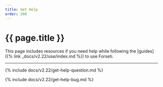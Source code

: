 ```yaml
---
title: Get Help
order: 200
---
```


# {{ page.title }}

This page includes resources if you need help while following the
[guides]({% link _docs/v2.22/use/index.md %}) to use Forseti.

---

{% include docs/v2.22/get-help-question.md %}

{% include docs/v2.22/get-help-bug.md %}
